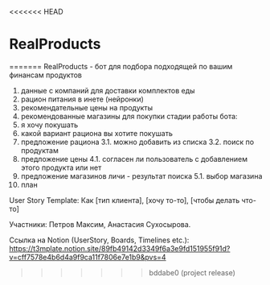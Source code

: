 <<<<<<< HEAD
# RealProducts
=======
RealProducts - бот для подбора подходящей по вашим финансам продуктов 
1. данные с компаний для доставки комплектов еды
2. рацион питания в  инете (нейронки)
3. рекомендательные цены на продукты
4. рекомендованные магазины для покупки
стадии работы бота:
1. я хочу покушать
2. какой вариант рациона вы хотите покушать
3. предложение рациона
3.1. можно добавить из списка
3.2. поиск по продуктам
4. предложение цены 
4.1. согласен ли пользователь с добавлением этого продукта или нет
5. предложение магазинов
личи - результат поиска
5.1. выбор магазина
6. план



User Story Template: Как [тип клиента], [хочу то-то], [чтобы делать что-то]

Участники: Петров Максим, Анастасия Сухосырова.

Ссылка на Notion (UserStory, Boards, Timelines etc.): https://t3mplate.notion.site/89fb49142d3349f6a3e9fd151955f91d?v=cff7578e4b6d4a9f9ca11f7806e7e1b9&pvs=4
>>>>>>> bddabe0 (project release)

